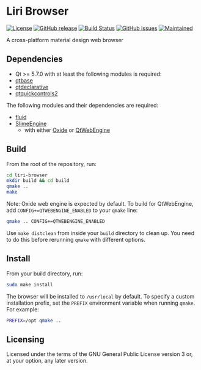 Liri Browser
============

[![License](https://img.shields.io/badge/license-GPLv3.0-blue.svg)](https://www.gnu.org/licenses/gpl-3.0.html)
[![GitHub release](https://img.shields.io/github/release/lirios/browser.svg)](https://github.com/lirios/browser)
[![Build Status](https://travis-ci.org/lirios/browser.svg?branch=master)](https://travis-ci.org/lirios/browser)
[![GitHub issues](https://img.shields.io/github/issues/lirios/browser.svg)](https://github.com/lirios/browser/issues)
[![Maintained](https://img.shields.io/maintenance/yes/2016.svg)](https://github.com/lirios/browser/commits/develop)

A cross-platform material design web browser

## Dependencies
* Qt >= 5.7.0 with at least the following modules is required:
 * [qtbase](http://code.qt.io/cgit/qt/qtbase.git)
 * [qtdeclarative](http://code.qt.io/cgit/qt/qtdeclarative.git)
 * [qtquickcontrols2](http://code.qt.io/cgit/qt/qtquickcontrols2.git)

The following modules and their dependencies are required:
* [fluid](https://github.com/lirios/fluid)
* [SlimeEngine](https://github.com/tim-sueberkrueb/slime-engine)
    * with either [Oxide](https://launchpad.net/oxide) or [QtWebEngine](http://code.qt.io/cgit/qt/qtwebengine.git/)

## Build

From the root of the repository, run:
```sh
cd liri-browser
mkdir build && cd build
qmake ..
make
```
Note: Oxide web engine is expected by default. To build for QtWebEngine, add `CONFIG+=QTWEBENGINE_ENABLED` to your `qmake` line:
```sh
qmake .. CONFIG+=QTWEBENGINE_ENABLED
```

Use `make distclean` from inside your `build` directory to clean up.
You need to do this before rerunning `qmake` with different options.

## Install

From your build directory, run:
```sh
sudo make install
```
The browser will be installed to `/usr/local` by default. To specify a custom installation prefix,
set the `PREFIX` environment variable when running `qmake`. For example:
```sh
PREFIX=/opt qmake ..
```

## Licensing
Licensed under the terms of the GNU General Public License version 3 or, at your option, any later version.
